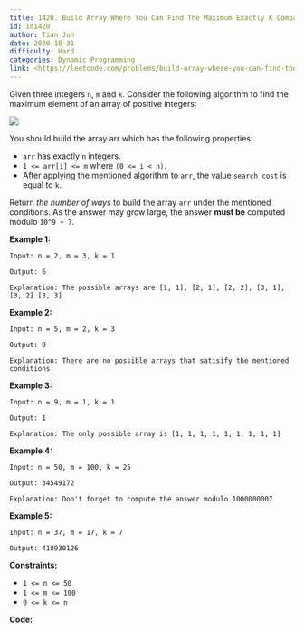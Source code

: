 ```yaml
---
title: 1420. Build Array Where You Can Find The Maximum Exactly K Comparisons
id: id1420
author: Tian Jun
date: 2020-10-31
difficulty: Hard
categories: Dynamic Programming
link: <https://leetcode.com/problems/build-array-where-you-can-find-the-maximum-exactly-k-comparisons/description/>
---
```


Given three integers `n`, `m` and `k`. Consider the following algorithm to
find the maximum element of an array of positive integers:

![](https://assets.leetcode.com/uploads/2020/04/02/e.png)

You should build the array arr which has the following properties:

  * `arr` has exactly `n` integers.
  * `1 <= arr[i] <= m` where `(0 <= i < n)`.
  * After applying the mentioned algorithm to `arr`, the value `search_cost` is equal to `k`.

Return _the number of ways_ to build the array `arr` under the mentioned
conditions. As the answer may grow large, the answer  **must be**  computed
modulo `10^9 + 7`.



**Example 1:**
            
	Input: n = 2, m = 3, k = 1    
	Output: 6    
	Explanation: The possible arrays are [1, 1], [2, 1], [2, 2], [3, 1], [3, 2] [3, 3]    

**Example 2:**
            
	Input: n = 5, m = 2, k = 3    
	Output: 0    
	Explanation: There are no possible arrays that satisify the mentioned conditions.    

**Example 3:**
            
	Input: n = 9, m = 1, k = 1    
	Output: 1    
	Explanation: The only possible array is [1, 1, 1, 1, 1, 1, 1, 1, 1]    

**Example 4:**
            
	Input: n = 50, m = 100, k = 25    
	Output: 34549172    
	Explanation: Don't forget to compute the answer modulo 1000000007    

**Example 5:**
            
	Input: n = 37, m = 17, k = 7    
	Output: 418930126    



**Constraints:**

  * `1 <= n <= 50`
  * `1 <= m <= 100`
  * `0 <= k <= n`


**Code:**
